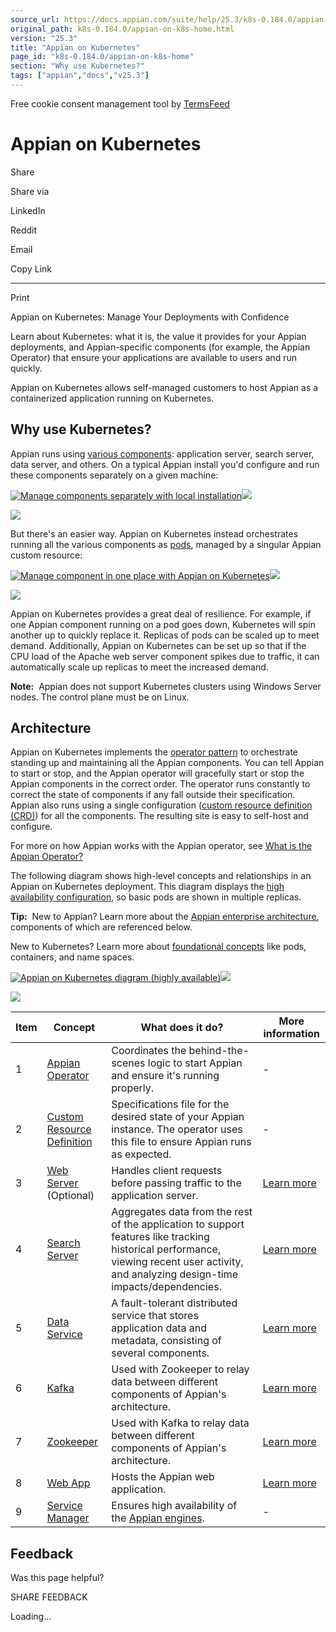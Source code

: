 ```yaml
---
source_url: https://docs.appian.com/suite/help/25.3/k8s-0.184.0/appian-on-k8s-home.html
original_path: k8s-0.184.0/appian-on-k8s-home.html
version: "25.3"
title: "Appian on Kubernetes"
page_id: "k8s-0.184.0/appian-on-k8s-home"
section: "Why use Kubernetes?"
tags: ["appian","docs","v25.3"]
---
```



Free cookie consent management tool by [TermsFeed](https://www.termsfeed.com/)

# Appian on Kubernetes

Share

Share via

LinkedIn

Reddit

Email

Copy Link

* * *

Print

Appian on Kubernetes: Manage Your Deployments with Confidence

Learn about Kubernetes: what it is, the value it provides for your Appian deployments, and Appian-specific components (for example, the Appian Operator) that ensure your applications are available to users and run quickly.

Appian on Kubernetes allows self-managed customers to host Appian as a containerized application running on Kubernetes.

## Why use Kubernetes?

Appian runs using [various components](../Enterprise_Architecture_Overview.html#appian-architecture): application server, search server, data server, and others. On a typical Appian install you'd configure and run these components separately on a given machine:

[![Manage components separately with local installation](images/sm-management.png)![](/suite/help/25.3/images/rn/zoom_magnify_center.png)](#img1590)

[![](images/sm-management.png)](#_)

But there's an easier way. Appian on Kubernetes instead orchestrates running all the various components as [pods](https://kubernetes.io/docs/concepts/workloads/pods/), managed by a singular Appian custom resource:

[![Manage component in one place with Appian on Kubernetes](images/aok-management.png)![](/suite/help/25.3/images/rn/zoom_magnify_center.png)](#img1591)

[![](images/aok-management.png)](#_)

Appian on Kubernetes provides a great deal of resilience. For example, if one Appian component running on a pod goes down, Kubernetes will spin another up to quickly replace it. Replicas of pods can be scaled up to meet demand. Additionally, Appian on Kubernetes can be set up so that if the CPU load of the Apache web server component spikes due to traffic, it can automatically scale up replicas to meet the increased demand.

**Note:**  Appian does not support Kubernetes clusters using Windows Server nodes. The control plane must be on Linux.

## Architecture

Appian on Kubernetes implements the [operator pattern](https://kubernetes.io/docs/concepts/extend-kubernetes/operator/) to orchestrate standing up and maintaining all the Appian components. You can tell Appian to start or stop, and the Appian operator will gracefully start or stop the Appian components in the correct order. The operator runs constantly to correct the state of components if any fall outside their specification. Appian also runs using a single configuration ([custom resource definition (CRD)](https://kubernetes.io/docs/tasks/extend-kubernetes/custom-resources/custom-resource-definitions/)) for all the components. The resulting site is easy to self-host and configure.

For more on how Appian works with the Appian operator, see [What is the Appian Operator?](what-is-appian-operator.html)

The following diagram shows high-level concepts and relationships in an Appian on Kubernetes deployment. This diagram displays the [high availability configuration](high-availability.html), so basic pods are shown in multiple replicas.

**Tip:**  New to Appian? Learn more about the [Appian enterprise architecture](../Enterprise_Architecture_Overview.html), components of which are referenced below.

New to Kubernetes? Learn more about [foundational concepts](https://kubernetes.io/docs/concepts/overview/) like pods, containers, and name spaces.

[![Appian on Kubernetes diagram (highly available)](images/ha-concept-diagram.png)![](/suite/help/25.3/images/rn/zoom_magnify_center.png)](#img1592)

[![](images/ha-concept-diagram.png)](#_)

| Item | Concept | What does it do? | More information |
| --- | --- | --- | --- |
| 1 | [Appian Operator](what-is-appian-operator.html) | Coordinates the behind-the-scenes logic to start Appian and ensure it's running properly. | \- |
| 2 | [Custom Resource Definition](crds.html) | Specifications file for the desired state of your Appian instance. The operator uses this file to ensure Appian runs as expected. | \- |
| 3 | [Web Server](../Enterprise_Architecture_Overview.html#web-server) (Optional) | Handles client requests before passing traffic to the application server. | [Learn more](../Configuring_Apache_Web_Server_with_Appian.html) |
| 4 | [Search Server](resource-requests-and-limits.html#search-server) | Aggregates data from the rest of the application to support features like tracking historical performance, viewing recent user activity, and analyzing design-time impacts/dependencies. | [Learn more](../Search_Server.html) |
| 5 | [Data Service](resource-requests-and-limits.html#data-server) | A fault-tolerant distributed service that stores application data and metadata, consisting of several components. | [Learn more](../Configuring_the_Data_Server.html) |
| 6 | [Kafka](resource-requests-and-limits.html#kafka) | Used with Zookeeper to relay data between different components of Appian's architecture. | [Learn more](../Enterprise_Architecture_Overview.html#internal-messaging-service) |
| 7 | [Zookeeper](resource-requests-and-limits.html#zookeeper) | Used with Kafka to relay data between different components of Appian's architecture. | [Learn more](../Enterprise_Architecture_Overview.html#internal-messaging-service) |
| 8 | [Web App](resource-requests-and-limits.html#webapp) | Hosts the Appian web application. | [Learn more](../Enterprise_Architecture_Overview.html#webmobile-client) |
| 9 | [Service Manager](resource-requests-and-limits.html#service-manager) | Ensures high availability of the [Appian engines](../Enterprise_Architecture_Overview.html#appian-engines). | \- |

## Feedback

Was this page helpful?

SHARE FEEDBACK

Loading...